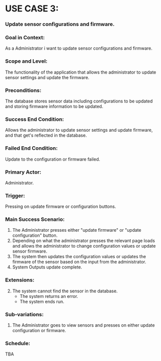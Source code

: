 # USE CASE 3:
### Update sensor configurations and firmware.

### Goal in Context:
As a Administrator i want to update sensor configurations and firmware. 

### Scope and Level:
The functionality of the application that allows the administrator to update sensor settings and update the firmware.

### Preconditions:
The database stores sensor data including configurations to be updated and storing firmware information to be updated.

### Success End Condition:
Allows the administrator to update sensor settings and update firmware, and that get's reflected in the database.

### Failed End Condition:
Update to the configuration or firmware failed.

### Primary Actor:
Administrator.

### Trigger:
Pressing on update firmware or configuration buttons.

### Main Success Scenario:
1. The Administrator presses either "update firmware" or "update configuration" button.
2. Depending on what the administrator presses the relevant page loads and allows the administrator to change configuration values or update sensor firmware.
3. The system then updates the configuration values or updates the firmware of the sensor based on the input from the administrator.
4. System Outputs update complete.


### Extensions:
2. The system cannot find the sensor in the database.  
   - The system returns an error.  
   - The system ends run.  


### Sub-variations:
1. The Administrator goes to view sensors and presses on either update configuration or firmware.

### Schedule:
TBA